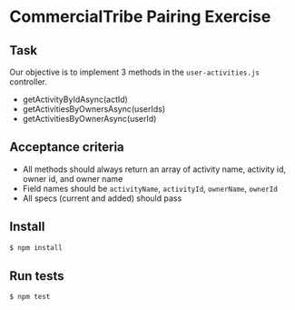 # CommercialTribe Pairing Exercise

## Task
Our objective is to implement 3 methods in the `user-activities.js` controller.
* getActivityByIdAsync(actId)
* getActivitiesByOwnersAsync(userIds)
* getActivitiesByOwnerAsync(userId)

## Acceptance criteria
* All methods should always return an array of activity name, activity id, owner id, and owner name
* Field names should be `activityName`, `activityId`, `ownerName`, `ownerId`
* All specs (current and added) should pass

## Install
```bash
$ npm install
```

## Run tests
```bash
$ npm test
```